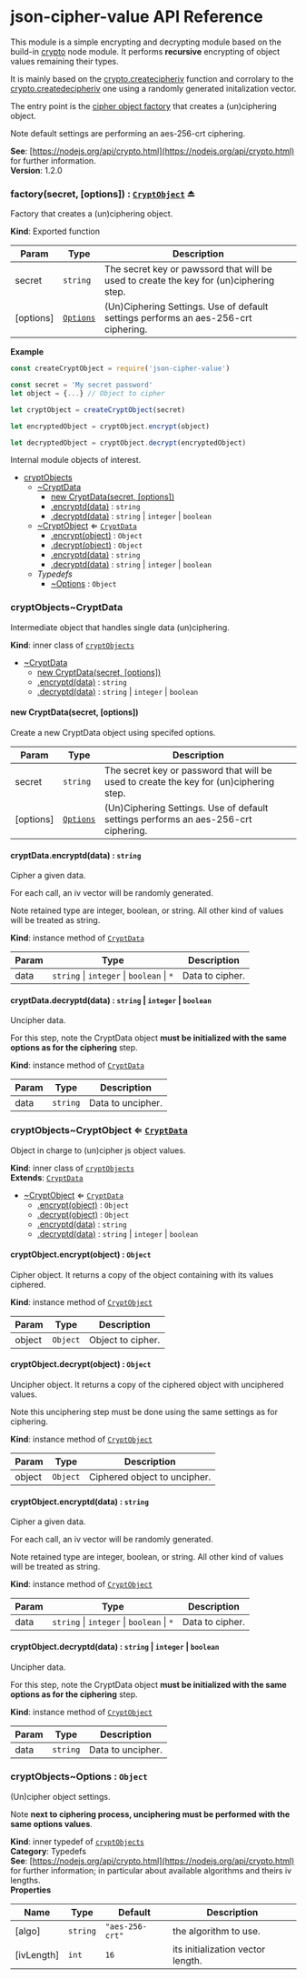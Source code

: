 # json-cipher-value API Reference

This module is a simple encrypting and decrypting module
based on the build-in [crypto](https://nodejs.org/api/crypto.html) node module. It performs
**recursive** encrypting of object values remaining their types.

It is mainly based on the [crypto.createcipheriv](https://nodejs.org/api/crypto.html#crypto_crypto_createcipheriv_algorithm_key_iv_options)
function and corrolary to the [crypto.createdecipheriv](https://nodejs.org/api/crypto.html#crypto_crypto_createdecipheriv_algorithm_key_iv_options)
one using a randomly generated initalization vector.

The entry point is the [cipher object factory](module:json-cipher-value~factory) that creates
a (un)ciphering object.

Note default settings are performing an aes-256-crt ciphering.

**See**: [https://nodejs.org/api/crypto.html](https://nodejs.org/api/crypto.html) for further information.  
**Version**: 1.2.0  
<a name="exp_module_json-cipher-value--factory"></a>

### factory(secret, [options]) : [<code>CryptObject</code>](#module_cryptObjects..CryptObject) ⏏
Factory that creates a (un)ciphering object.

**Kind**: Exported function  

| Param | Type | Description |
| --- | --- | --- |
| secret | <code>string</code> | The secret key or pawssord that will be used to create the  key for (un)ciphering step. |
| [options] | [<code>Options</code>](#module_cryptObjects..Options) | (Un)Ciphering Settings.  Use of default settings performs an aes-256-crt ciphering. |

**Example**  
```js
const createCryptObject = require('json-cipher-value')

const secret = 'My secret password'
let object = {...} // Object to cipher

let cryptObject = createCryptObject(secret)

let encryptedObject = cryptObject.encrypt(object)

let decryptedObject = cryptObject.decrypt(encryptedObject)
```

Internal module objects of interest.


* [cryptObjects](#module_cryptObjects)
    * [~CryptData](#module_cryptObjects..CryptData)
        * [new CryptData(secret, [options])](#new_module_cryptObjects..CryptData_new)
        * [.encryptd(data)](#module_cryptObjects..CryptData+encryptd) : <code>string</code>
        * [.decryptd(data)](#module_cryptObjects..CryptData+decryptd) : <code>string</code> \| <code>integer</code> \| <code>boolean</code>
    * [~CryptObject](#module_cryptObjects..CryptObject) ⇐ [<code>CryptData</code>](#module_cryptObjects..CryptData)
        * [.encrypt(object)](#module_cryptObjects..CryptObject+encrypt) : <code>Object</code>
        * [.decrypt(object)](#module_cryptObjects..CryptObject+decrypt) : <code>Object</code>
        * [.encryptd(data)](#module_cryptObjects..CryptData+encryptd) : <code>string</code>
        * [.decryptd(data)](#module_cryptObjects..CryptData+decryptd) : <code>string</code> \| <code>integer</code> \| <code>boolean</code>
    * _Typedefs_
        * [~Options](#module_cryptObjects..Options) : <code>Object</code>

<a name="module_cryptObjects..CryptData"></a>

### cryptObjects~CryptData
Intermediate object that handles single data (un)ciphering.

**Kind**: inner class of [<code>cryptObjects</code>](#module_cryptObjects)  

* [~CryptData](#module_cryptObjects..CryptData)
    * [new CryptData(secret, [options])](#new_module_cryptObjects..CryptData_new)
    * [.encryptd(data)](#module_cryptObjects..CryptData+encryptd) : <code>string</code>
    * [.decryptd(data)](#module_cryptObjects..CryptData+decryptd) : <code>string</code> \| <code>integer</code> \| <code>boolean</code>

<a name="new_module_cryptObjects..CryptData_new"></a>

#### new CryptData(secret, [options])
Create a new CryptData object using specifed options.


| Param | Type | Description |
| --- | --- | --- |
| secret | <code>string</code> | The secret key or password that will be used to create the  key for (un)ciphering step. |
| [options] | [<code>Options</code>](#module_cryptObjects..Options) | (Un)Ciphering Settings.  Use of default settings performs an aes-256-crt ciphering. |

<a name="module_cryptObjects..CryptData+encryptd"></a>

#### cryptData.encryptd(data) : <code>string</code>
Cipher a given data.

For each call, an iv vector will be randomly generated.

Note retained type are integer, boolean, or string. All other kind of values
will be treated as string.

**Kind**: instance method of [<code>CryptData</code>](#module_cryptObjects..CryptData)  

| Param | Type | Description |
| --- | --- | --- |
| data | <code>string</code> \| <code>integer</code> \| <code>boolean</code> \| <code>\*</code> | Data to cipher. |

<a name="module_cryptObjects..CryptData+decryptd"></a>

#### cryptData.decryptd(data) : <code>string</code> \| <code>integer</code> \| <code>boolean</code>
Uncipher data.

For this step, note the CryptData object **must be initialized with the same options as for the ciphering** step.

**Kind**: instance method of [<code>CryptData</code>](#module_cryptObjects..CryptData)  

| Param | Type | Description |
| --- | --- | --- |
| data | <code>string</code> | Data to uncipher. |

<a name="module_cryptObjects..CryptObject"></a>

### cryptObjects~CryptObject ⇐ [<code>CryptData</code>](#module_cryptObjects..CryptData)
Object in charge to (un)cipher js object values.

**Kind**: inner class of [<code>cryptObjects</code>](#module_cryptObjects)  
**Extends**: [<code>CryptData</code>](#module_cryptObjects..CryptData)  

* [~CryptObject](#module_cryptObjects..CryptObject) ⇐ [<code>CryptData</code>](#module_cryptObjects..CryptData)
    * [.encrypt(object)](#module_cryptObjects..CryptObject+encrypt) : <code>Object</code>
    * [.decrypt(object)](#module_cryptObjects..CryptObject+decrypt) : <code>Object</code>
    * [.encryptd(data)](#module_cryptObjects..CryptData+encryptd) : <code>string</code>
    * [.decryptd(data)](#module_cryptObjects..CryptData+decryptd) : <code>string</code> \| <code>integer</code> \| <code>boolean</code>

<a name="module_cryptObjects..CryptObject+encrypt"></a>

#### cryptObject.encrypt(object) : <code>Object</code>
Cipher object. It returns a copy of the object containing with its values ciphered.

**Kind**: instance method of [<code>CryptObject</code>](#module_cryptObjects..CryptObject)  

| Param | Type | Description |
| --- | --- | --- |
| object | <code>Object</code> | Object to cipher. |

<a name="module_cryptObjects..CryptObject+decrypt"></a>

#### cryptObject.decrypt(object) : <code>Object</code>
Uncipher object. It returns a copy of the ciphered object with unciphered values.

Note this unciphering step must be done using the same settings as for ciphering.

**Kind**: instance method of [<code>CryptObject</code>](#module_cryptObjects..CryptObject)  

| Param | Type | Description |
| --- | --- | --- |
| object | <code>Object</code> | Ciphered object to uncipher. |

<a name="module_cryptObjects..CryptData+encryptd"></a>

#### cryptObject.encryptd(data) : <code>string</code>
Cipher a given data.

For each call, an iv vector will be randomly generated.

Note retained type are integer, boolean, or string. All other kind of values
will be treated as string.

**Kind**: instance method of [<code>CryptObject</code>](#module_cryptObjects..CryptObject)  

| Param | Type | Description |
| --- | --- | --- |
| data | <code>string</code> \| <code>integer</code> \| <code>boolean</code> \| <code>\*</code> | Data to cipher. |

<a name="module_cryptObjects..CryptData+decryptd"></a>

#### cryptObject.decryptd(data) : <code>string</code> \| <code>integer</code> \| <code>boolean</code>
Uncipher data.

For this step, note the CryptData object **must be initialized with the same options as for the ciphering** step.

**Kind**: instance method of [<code>CryptObject</code>](#module_cryptObjects..CryptObject)  

| Param | Type | Description |
| --- | --- | --- |
| data | <code>string</code> | Data to uncipher. |

<a name="module_cryptObjects..Options"></a>

### cryptObjects~Options : <code>Object</code>
(Un)cipher object settings.

Note **next to ciphering process, unciphering must be performed with the same options values**.

**Kind**: inner typedef of [<code>cryptObjects</code>](#module_cryptObjects)  
**Category**: Typedefs  
**See**: [https://nodejs.org/api/crypto.html](https://nodejs.org/api/crypto.html) for further information; in particular about
available algorithms and theirs iv lengths.  
**Properties**

| Name | Type | Default | Description |
| --- | --- | --- | --- |
| [algo] | <code>string</code> | <code>&quot;aes-256-crt&quot;</code> | the algorithm to use. |
| [ivLength] | <code>int</code> | <code>16</code> | its initialization vector length. |

